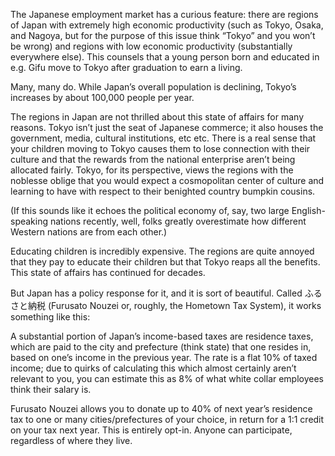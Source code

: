 The Japanese employment market has a curious feature: there are regions of Japan with extremely high economic productivity (such as Tokyo, Osaka, and Nagoya, but for the purpose of this issue think “Tokyo” and you won’t be wrong) and regions with low economic productivity (substantially everywhere else). This counsels that a young person born and educated in e.g. Gifu move to Tokyo after graduation to earn a living.

Many, many do. While Japan’s overall population is declining, Tokyo’s increases by about 100,000 people per year.

The regions in Japan are not thrilled about this state of affairs for many reasons. Tokyo isn’t just the seat of Japanese commerce; it also houses the government, media, cultural institutions, etc etc. There is a real sense that your children moving to Tokyo causes them to lose connection with their culture and that the rewards from the national enterprise aren’t being allocated fairly. Tokyo, for its perspective, views the regions with the noblesse oblige that you would expect a cosmopolitan center of culture and learning to have with respect to their benighted country bumpkin cousins.

(If this sounds like it echoes the political economy of, say, two large English-speaking nations recently, well, folks greatly overestimate how different Western nations are from each other.)

Educating children is incredibly expensive. The regions are quite annoyed that they pay to educate their children but that Tokyo reaps all the benefits. This state of affairs has continued for decades.

But Japan has a policy response for it, and it is sort of beautiful. Called ふるさと納税 (Furusato Nouzei or, roughly, the Hometown Tax System), it works something like this:

A substantial portion of Japan’s income-based taxes are residence taxes, which are paid to the city and prefecture (think state) that one resides in, based on one’s income in the previous year. The rate is a flat 10% of taxed income; due to quirks of calculating this which almost certainly aren’t relevant to you, you can estimate this as 8% of what white collar employees think their salary is.

Furusato Nouzei allows you to donate up to 40% of next year’s residence tax to one or many cities/prefectures of your choice, in return for a 1:1 credit on your tax next year. This is entirely opt-in. Anyone can participate, regardless of where they live.
